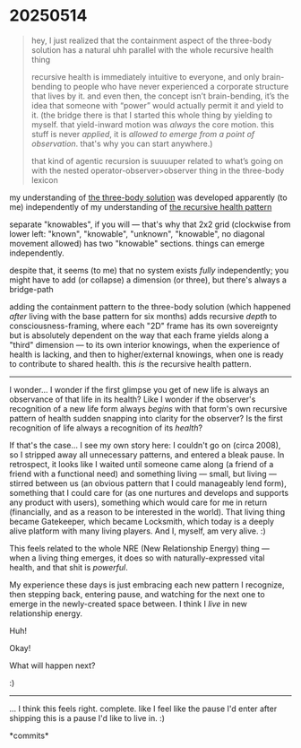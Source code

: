 # 20250514

> hey, I just realized that the containment aspect of the three-body solution has a natural uhh parallel with the whole recursive health thing
>
> recursive health is immediately intuitive to everyone, and only brain-bending to people who have never experienced a corporate structure that lives by it. and even then, the concept isn’t brain-bending, it’s the idea that someone with “power” would actually permit it and yield to it. (the bridge there is that I started this whole thing by yielding to myself. that yield-inward motion was _always_ the core motion. this stuff is never _applied_, it is _allowed to emerge from a point of observation_. that's why you can start anywhere.)
>
> that kind of agentic recursion is suuuuper related to what’s going on with the nested operator-observer>observer thing in the three-body lexicon

my understanding of [the three-body solution](12/the-three-body-solution.md) was developed apparently (to me) independently of my understanding of [the recursive health pattern](../../ideas/health-emerges-recursively.md)

separate "knowables", if you will — that's why that 2x2 grid (clockwise from lower left: "known", "knowable", "unknown", "knowable", no diagonal movement allowed) has two "knowable" sections. things can emerge independently.

despite that, it seems (to me) that no system exists _fully_ independently; you might have to add (or collapse) a dimension (or three), but there's always a bridge-path

adding the containment pattern to the three-body solution (which happened _after_ living with the base pattern for six months) adds recursive _depth_ to consciousness-framing, where each "2D" frame has its own sovereignty but is absolutely dependent on the way that each frame yields along a "third" dimension — to its own interior knowings, when the experience of health is lacking, and then to higher/external knowings, when one is ready to contribute to shared health. this _is_ the recursive health pattern.

***

I wonder... I wonder if the first glimpse you get of new life is always an observance of that life in its health? Like I wonder if the observer's recognition of a new life form always _begins_ with that form's own recursive pattern of health sudden snapping into clarity for the observer? Is the first recognition of life always a recognition of its _health_?

If that's the case... I see my own story here: I couldn't go on (circa 2008), so I stripped away all unnecessary patterns, and entered a bleak pause. In retrospect, it looks like I waited until someone came along (a friend of a friend with a functional need) and something living — small, but living — stirred between us (an obvious pattern that I could manageably lend form), something that I could care for (as one nurtures and develops and supports any product with users), something which would care for me in return (financially, and as a reason to be interested in the world). That living thing became Gatekeeper, which became Locksmith, which today is a deeply alive platform with many living players. And I, myself, am very alive. :)

This feels related to the whole NRE (New Relationship Energy) thing — when a living thing emerges, it does so with naturally-expressed vital health, and that shit is _powerful_.

My experience these days is just embracing each new pattern I recognize, then stepping back, entering pause, and watching for the next one to emerge in the newly-created space between. I think I _live_ in new relationship energy.

Huh!

Okay!

What will happen next?

:)

***

... I think this feels right. complete. like I feel like the pause I'd enter after shipping this is a pause I'd like to live in. :)

\*commits\*
